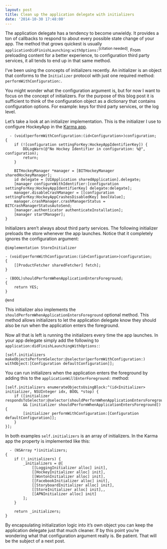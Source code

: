 ```yaml
---
layout: post
title: Clean up the application delegate with initializers
date: '2014-10-30 17:48:00'
---
```


The application delegate has a tendency to become unwieldy. It provides a ton of callbacks to respond to about every possible state change of your app. The method that grows quickest is usually `applicationDidFinishLaunching:withOptions:`<sup>[citation needed]</sup>. From preloading content for a better experience, to configuration third party services, it all tends to end up in that same method.

I’ve been using the concepts of initializers recently. An initializer is an object that conforms to the `Initializer` protocol with just one required method: `performWithConfiguration:`.

You might wonder what the configuration argument is, but for now I want to focus on the concept of initializers. For the purpose of this blog post it is sufficient to think of the configuration object as a dictionary that contains configuration options. For example: keys for third party services, or the log level.

Let’s take a look at an initializer implementation. This is the initializer I use to configure HockeyApp in the [Karma app][].

[Karma app]: https://itunes.apple.com/us/app/karma-wifi/id673069729?ls=1&mt=8

      - (void)performWithConfiguration:(id<Configuration>)configuration;
    {
        if (![configuration settingForKey:HockeyAppIdentifierKey]) {
            DDLogWarn(@"No Hockey Identifier in configuration: %@", configuration);
            return;
        }

        BITHockeyManager *manager = [BITHockeyManager sharedHockeyManager];
        id delegate = [UIApplication sharedApplication].delegate;
        [manager configureWithIdentifier:[configuration settingForKey:HockeyAppIdentifierKey] delegate:delegate];
        manager.disableCrashManager = [[configuration settingForKey:HockeyAppCrashesDisabledKey] boolValue];
        manager.crashManager.crashManagerStatus = BITCrashManagerStatusAutoSend;
        [manager.authenticator authenticateInstallation];
        [manager startManager];
    }

Initializers aren’t always about third party services. The following initializer preloads the store whenever the app launches. Notice that it completely ignores the configuration argument:

    @implementation StoreInitializer

    - (void)performWithConfiguration:(id<Configuration>)configuration;
    {
        [[ProductFetcher sharedFetcher] fetch];
    }

    - (BOOL)shouldPerformWhenApplicationEntersForeground;
    {
        return YES;
    }

    @end

This initializer also implements the `shouldPerformWhenApplicationEntersForeground` optional method. This method allows initializers to let the application delegate know they should also be run when the application enters the foreground.

Now all that is left is running the initializers every time the app launches. In your app delegate simply add the following to `application:didFinishLaunchingWithOptions:`:

    [self.initializers makeObjectsPerformSelector:@selector(performWithConfiguration:) withObject:[Configuration defaultConfiguration]]; 

You can run initializers when the application enters the foreground by adding this to the `applicationWillEnterForeground:` method:

    [self.initializers enumerateObjectsUsingBlock:^(id<Initializer> initializer, NSUInteger idx, BOOL *stop) {
        if ([initializer respondsToSelector:@selector(shouldPerformWhenApplicationEntersForeground)]
            && [initializer shouldPerformWhenApplicationEntersForeground]) {
            [initializer performWithConfiguration:[Configuration defaultConfiguration]];
        }
    }];

In both examples `self.initializers` is an array of initializers. In the Karma app the property is implemented like this:

      - (NSArray *)initializers;
    {
        if (!_initializers) {
            _initializers = @[
                [[LoggingInitializer alloc] init],
                [[HockeyInitializer alloc] init],
                [[WontonInitializer alloc] init],
                [[FacebookInitializer alloc] init],
                [[StoryboardInitializer alloc] init],
                [[StoreInitializer alloc] init],,
                [[APNInitializer alloc] init]
            ];
        }

        return _initializers;
    }

By encapsulating initialization logic into it’s own object you can keep the application delegate just that much cleaner. If by this point you’re wondering what that configuration argument really is. Be patient. That will be the subject of a next post.